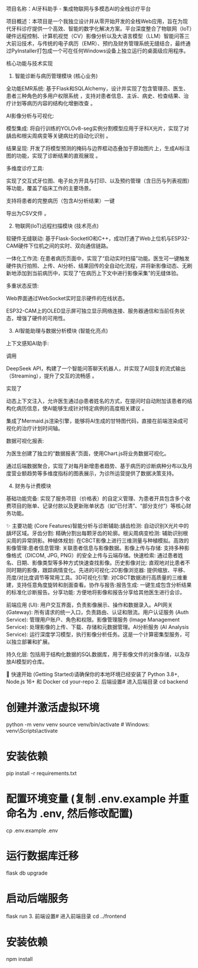 项目名称：AI牙科助手 - 集成物联网与多模态AI的全栈诊疗平台

项目概述：本项目是一个我独立设计并从零开始开发的全栈Web应用，旨在为现代牙科诊疗提供一个高效、智能的数字化解决方案。平台深度整合了物联网（IoT）硬件远程控制、计算机视觉（CV）影像分析以及大语言模型（LLM）智能问答三大前沿技术，与传统的电子病历（EMR）、预约及财务管理系统无缝结合，最终通过PyInstaller打包成一个可在任何Windows设备上独立运行的桌面级应用程序。

核心功能与技术实现
1. 智能诊断与病历管理模块 (核心业务)


全功能EMR系统: 基于Flask和SQLAlchemy，设计并实现了包含管理员、医生、患者三种角色的多用户权限系统 ，支持对患者信息、主诉、病史、检查结果、治疗计划等病历内容的结构化增删改查 。


AI影像分析与可视化:


模型集成: 将自行训练的YOLOv8-seg实例分割模型应用于牙科X光片，实现了对龋齿和根尖周病变等关键病灶的自动化识别 。


结果呈现: 开发了将模型预测的掩码与边界框动态叠加于原始图片上，生成AI标注图的功能，实现了诊断结果的直观展现 。

多维度诊疗工具:

实现了交互式牙位图、电子处方开具与打印、以及预约管理（含日历与列表视图）等功能，覆盖了临床工作的主要场景。

支持将患者的完整病历（包含AI分析结果）一键

导出为CSV文件 。

2. 物联网(IoT)远程扫描模块 (技术亮点)

软硬件无缝联动: 基于Flask-SocketIO和C++，成功打通了Web上位机与ESP32-CAM硬件下位机之间的实时、双向通信链路。

一体化工作流: 在患者病历页面中，实现了“启动实时扫描”功能。医生可一键触发硬件执行拍照、上传、AI分析、结果回传的全自动化流程，并将新影像动态、无刷新地添加到当前病历中，实现了“在病历上下文中进行影像采集”的无缝体验。

多重状态反馈:

Web界面通过WebSocket实时显示硬件的在线状态。

ESP32-CAM上的OLED显示屏可独立显示网络连接、服务器通信和当前任务状态，增强了硬件的可用性。

3. AI智能助理与数据分析模块 (智能化亮点)

上下文感知AI助手:

调用

DeepSeek API，构建了一个智能问答聊天机器人，并实现了AI回复的流式输出（Streaming），提升了交互的流畅感 。

实现了

动态上下文注入，允许医生通过@患者姓名的方式，在提问时自动附加该患者的结构化病历信息，使AI能够生成针对特定病例的高度相关建议 。

集成了Mermaid.js渲染引擎，能够将AI生成的甘特图代码，直接在前端渲染成可视化的治疗计划时间轴。

数据可视化报表:

为医生创建了独立的“数据报表”页面，使用Chart.js将业务数据可视化。

通过后端数据聚合，实现了对每月新增患者趋势、基于病历的诊断病种分布以及月度营业额趋势等多维度指标的图表展示，为诊所运营提供了数据决策支持。

4. 财务与计费模块

基础功能完备: 实现了服务项目（价格表）的自定义管理、为患者开具包含多个收费项目的账单、记录付款以及更新账单状态（如“已付清”、“部分支付”）等核心财务功能。


✨ 主要功能 (Core Features)智能分析与诊断辅助:龋齿检测: 自动识别X光片中的龋坏区域。牙齿分割: 精确分割出每颗牙齿的轮廓。根尖周病变检测: 辅助识别根尖周的异常阴影。种植体规划: 在CBCT影像上进行三维测量与种植模拟。高效的影像管理:患者信息管理: 关联患者信息与影像数据。影像上传与存储: 支持多种影像格式（DICOM, JPG, PNG）的安全上传与云端存储。快速检索: 通过患者姓名、日期、影像类型等多种方式快速查找影像。历史影像对比: 直观地对比患者不同时期的影像，跟踪病情变化。先进的可视化:2D影像浏览器: 提供缩放、平移、亮度/对比度调节等常用工具。3D可视化引擎: 对CBCT数据进行高质量的三维重建，支持任意角度旋转和剖面查看。协作与报告:报告生成: 一键生成包含分析结果的标准化诊断报告。分享功能: 方便地将影像和报告分享给其他医生进行会诊。

前端应用 (UI): 用户交互界面，负责影像展示、操作和数据录入。API网关 (Gateway): 所有请求的统一入口，负责路由、认证和限流。用户认证服务 (Auth Service): 管理用户账户、角色和权限。影像管理服务 (Image Management Service): 处理影像的上传、下载、存储和元数据管理。AI分析服务 (AI Analysis Service): 运行深度学习模型，执行影像分析任务。这是一个计算密集型服务，可以独立部署和扩展。

持久化层: 包括用于结构化数据的SQL数据库，用于影像文件的对象存储，以及存放AI模型的仓库。

🚀 快速开始 (Getting Started)请确保你的本地环境已经安装了 Python 3.8+, Node.js 16+ 和 Docker
cd your-repo
2. 后端设置# 进入后端目录
cd backend

# 创建并激活虚拟环境
python -m venv venv
source venv/bin/activate  # Windows: venv\Scripts\activate

# 安装依赖
pip install -r requirements.txt

# 配置环境变量 (复制 .env.example 并重命名为 .env, 然后修改配置)
cp .env.example .env

# 运行数据库迁移
flask db upgrade

# 启动后端服务
flask run
3. 前端设置# 进入前端目录
cd ../frontend

# 安装依赖
npm install

